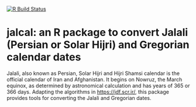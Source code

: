 [![R Build Status](https://github.com/jalilian/jalcal/workflows/R-CMD-check/badge.svg)](https://github.com/jalilian/jalcal/actions)

# jalcal: an R package to convert Jalali (Persian or Solar Hijri) and Gregorian calendar dates  

Jalali, also known as Persian, Solar Hijri and Hijri Shamsi calendar is the official calendar of Iran and Afghanistan. It begins on Nowruz, the March equinox, as determined by astronomical calculation and has years of 365 or 366 days. Adapting the algorithms in <https://jdf.scr.ir/>, this package provides tools for converting the Jalali and Gregorian dates.

